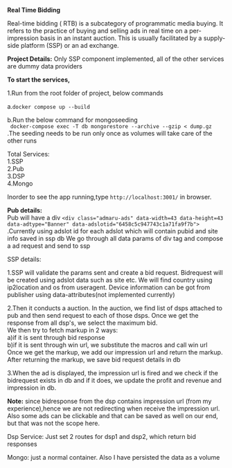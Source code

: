 **Real Time Bidding**

Real-time bidding ( RTB) is a subcategory of programmatic media buying. It refers to the practice of buying and selling ads in real time on a per-impression basis in an instant auction. This is usually facilitated by a supply-side platform (SSP) or an ad exchange. 

**Project Details:**
Only SSP component implemented, all of the other services are dummy data providers

**To start the services,**

1.Run from the root folder of project, below commands 

a.`docker compose up --build`

b.Run the below command for mongoseeding<br>
    ` docker-compose exec -T db mongorestore --archive --gzip < dump.gz` 
.The seeding needs to be run only once as volumes will take care of the other runs


Total Services:<br>
1.SSP<br>
2.Pub<br>
3.DSP<br>
4.Mongo<br>

Inorder to see the app running,type `http://localhost:3001/` in browser.

**Pub details:**<br>
Pub will have a div `<div class="admaru-ads" data-width=43 data-height=43 data-adtype="Banner" data-adslotid="6458c5c947743c1a71fa9f7b">`
.Currently using adslot id for each adslot which will contain pubid and site info saved in ssp db
We go through all data params of div tag and compose a ad request and send to ssp


SSP details:

1.SSP will validate the params sent and create a bid request. Bidrequest will be created using adslot data such as site etc. We will find country
using ip2location and os from useragent. Device information can be got from publisher using data-attributes(not implemented currently)

2.Then it conducts a auction. In the auction, we find list of dsps
attached to pub and then send request to each of those dsps. Once we get the response from all dsp's, we select the maximum bid.
<br>We then try to fetch markup in 2 ways:<br> 
a)if it is sent through bid response<br>
b)if it is sent through win url, we substitute the macros and call win url<br>
Once we get the markup, we add our impression url and return the markup.
After returning the markup, we save bid request details in db

3.When the ad is displayed, the impression url is fired and we check if the bidrequest exists in db and if it does,
we update the profit and revenue and impression in db.

**Note:** since bidresponse from the dsp contains impression url (from my experience),hence we are not redirecting when 
receive the impression url. Also some ads can be clickable and that can be saved as well on our end, but that was not
the scope here.

Dsp Service:
Just set 2 routes for dsp1 and dsp2, which return bid responses

Mongo:
just a normal container. Also I have persisted the data as a volume




